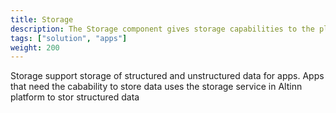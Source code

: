 ```yaml
---
title: Storage
description: The Storage component gives storage capabilities to the platform
tags: ["solution", "apps"]
weight: 200
---
```



Storage support storage of structured and unstructured data for apps. Apps that need the cabability to store data uses the storage service in Altinn platform to stor structured data 

